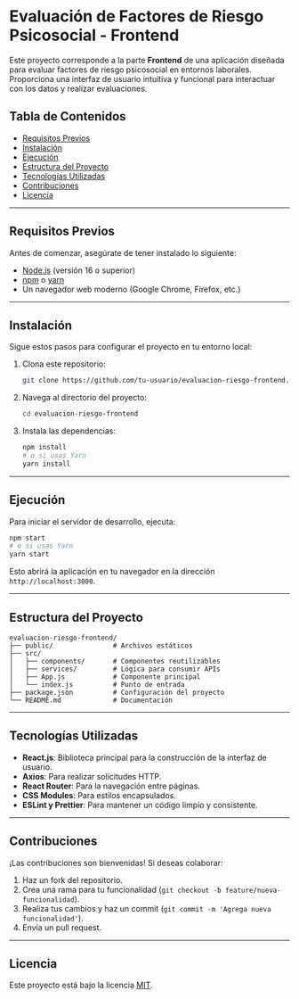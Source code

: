 # Evaluación de Factores de Riesgo Psicosocial - Frontend

Este proyecto corresponde a la parte **Frontend** de una aplicación diseñada para evaluar factores de riesgo psicosocial en entornos laborales. Proporciona una interfaz de usuario intuitiva y funcional para interactuar con los datos y realizar evaluaciones.

## Tabla de Contenidos

- [Requisitos Previos](#requisitos-previos)
- [Instalación](#instalación)
- [Ejecución](#ejecución)
- [Estructura del Proyecto](#estructura-del-proyecto)
- [Tecnologías Utilizadas](#tecnologías-utilizadas)
- [Contribuciones](#contribuciones)
- [Licencia](#licencia)

---

## Requisitos Previos

Antes de comenzar, asegúrate de tener instalado lo siguiente:

- [Node.js](https://nodejs.org/) (versión 16 o superior)
- [npm](https://www.npmjs.com/) o [yarn](https://yarnpkg.com/)
- Un navegador web moderno (Google Chrome, Firefox, etc.)

---

## Instalación

Sigue estos pasos para configurar el proyecto en tu entorno local:

1. Clona este repositorio:

   ```bash
   git clone https://github.com/tu-usuario/evaluacion-riesgo-frontend.git
   ```

2. Navega al directorio del proyecto:

   ```bash
   cd evaluacion-riesgo-frontend
   ```

3. Instala las dependencias:
   ```bash
   npm install
   # o si usas Yarn
   yarn install
   ```

---

## Ejecución

Para iniciar el servidor de desarrollo, ejecuta:

```bash
npm start
# o si usas Yarn
yarn start
```

Esto abrirá la aplicación en tu navegador en la dirección `http://localhost:3000`.

---

## Estructura del Proyecto

```
evaluacion-riesgo-frontend/
├── public/               # Archivos estáticos
├── src/
│   ├── components/       # Componentes reutilizables
│   ├── services/         # Lógica para consumir APIs
│   ├── App.js            # Componente principal
│   └── index.js          # Punto de entrada
├── package.json          # Configuración del proyecto
└── README.md             # Documentación
```

---

## Tecnologías Utilizadas

- **React.js**: Biblioteca principal para la construcción de la interfaz de usuario.
- **Axios**: Para realizar solicitudes HTTP.
- **React Router**: Para la navegación entre páginas.
- **CSS Modules**: Para estilos encapsulados.
- **ESLint y Prettier**: Para mantener un código limpio y consistente.

---

## Contribuciones

¡Las contribuciones son bienvenidas! Si deseas colaborar:

1. Haz un fork del repositorio.
2. Crea una rama para tu funcionalidad (`git checkout -b feature/nueva-funcionalidad`).
3. Realiza tus cambios y haz un commit (`git commit -m 'Agrega nueva funcionalidad'`).
4. Envía un pull request.

---

## Licencia

Este proyecto está bajo la licencia [MIT](LICENSE).
